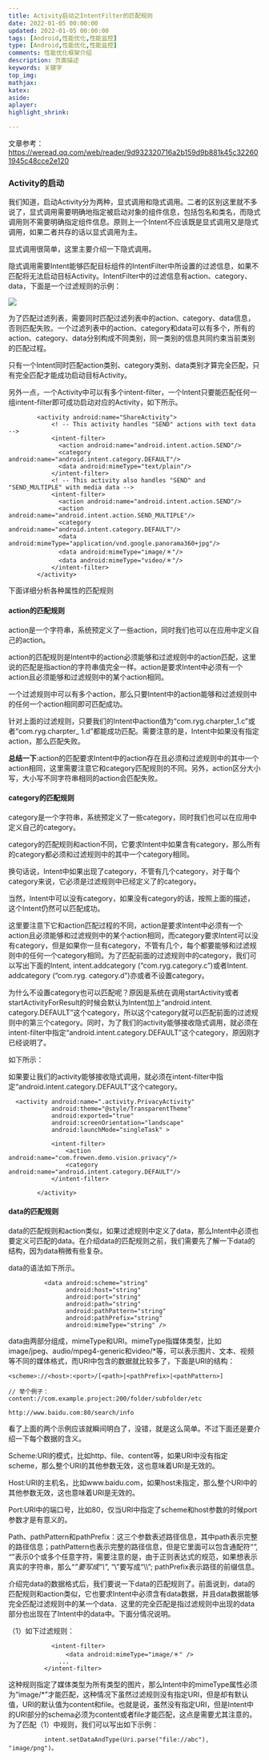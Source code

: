 ```yaml
---
title: Activity启动之IntentFilter的匹配规则
date: 2022-01-05 00:00:00
updated: 2022-01-05 00:00:00
tags: [Android,性能优化,性能监控]
type: [Android,性能优化,性能监控]
comments: 性能优化框架介绍
description: 页面描述
keywords: 关键字
top_img:
mathjax:
katex:
aside:
aplayer:
highlight_shrink:

---
```


文章参考：https://weread.qq.com/web/reader/9d932320716a2b159d9b881k45c322601945c48cce2e120

### Activity的启动

我们知道，启动Activity分为两种，显式调用和隐式调用。二者的区别这里就不多说了，显式调用需要明确地指定被启动对象的组件信息，包括包名和类名，而隐式调用则不需要明确指定组件信息。原则上一个Intent不应该既是显式调用又是隐式调用，如果二者共存的话以显式调用为主。

显式调用很简单，这里主要介绍一下隐式调用。

隐式调用需要Intent能够匹配目标组件的IntentFilter中所设置的过滤信息，如果不匹配将无法启动目标Activity。IntentFilter中的过滤信息有action、category、data，下面是一个过滤规则的示例：


![](https://gitee.com/frewen1225/ImageUploader/raw/master/img/20200920115302.png)


为了匹配过滤列表，需要同时匹配过滤列表中的action、category、data信息，否则匹配失败。一个过滤列表中的action、category和data可以有多个，所有的action、category、data分别构成不同类别，同一类别的信息共同约束当前类别的匹配过程。


只有一个Intent同时匹配action类别、category类别、data类别才算完全匹配，只有完全匹配才能成功启动目标Activity。

另外一点，一个Activity中可以有多个intent-filter，一个Intent只要能匹配任何一组intent-filter即可成功启动对应的Activity，如下所示。

```
        <activity android:name="ShareActivity">
            <! -- This activity handles "SEND" actions with text data -->
            <intent-filter>
              <action android:name="android.intent.action.SEND"/>
              <category android:name="android.intent.category.DEFAULT"/>
              <data android:mimeType="text/plain"/>
            </intent-filter>
            <! -- This activity also handles "SEND" and "SEND_MULTIPLE" with media data -->
            <intent-filter>
              <action android:name="android.intent.action.SEND"/>
              <action android:name="android.intent.action.SEND_MULTIPLE"/>
              <category android:name="android.intent.category.DEFAULT"/>
              <data android:mimeType="application/vnd.google.panorama360+jpg"/>
              <data android:mimeType="image/＊"/>
              <data android:mimeType="video/＊"/>
            </intent-filter>
        </activity>
```

下面详细分析各种属性的匹配规则

#### action的匹配规则

action是一个字符串，系统预定义了一些action，同时我们也可以在应用中定义自己的action。

action的匹配规则是Intent中的action必须能够和过滤规则中的action匹配，这里说的匹配是指action的字符串值完全一样。action是要求Intent中必须有一个action且必须能够和过滤规则中的某个action相同。

一个过滤规则中可以有多个action，那么只要Intent中的action能够和过滤规则中的任何一个action相同即可匹配成功。

针对上面的过滤规则，只要我们的Intent中action值为“com.ryg.charpter_1.c”或者“com.ryg.charpter_ 1.d”都能成功匹配。需要注意的是，Intent中如果没有指定action，那么匹配失败。

**总结一下**:action的匹配要求Intent中的action存在且必须和过滤规则中的其中一个action相同，这里需要注意它和category匹配规则的不同。另外，action区分大小写，大小写不同字符串相同的action会匹配失败。


#### category的匹配规则

category是一个字符串，系统预定义了一些category，同时我们也可以在应用中定义自己的category。

category的匹配规则和action不同，它要求Intent中如果含有category，那么所有的category都必须和过滤规则中的其中一个category相同。

换句话说，Intent中如果出现了category，不管有几个category，对于每个category来说，它必须是过滤规则中已经定义了的category。

当然，Intent中可以没有category，如果没有category的话，按照上面的描述，这个Intent仍然可以匹配成功。

这里要注意下它和action匹配过程的不同，action是要求Intent中必须有一个action且必须能够和过滤规则中的某个action相同，而category要求Intent可以没有category，但是如果你一旦有category，不管有几个，每个都要能够和过滤规则中的任何一个category相同。为了匹配前面的过滤规则中的category，我们可以写出下面的Intent, intent.addcategory (“com.ryg.category.c”)或者Intent. addcategory (“com.ryg. category.d”)亦或者不设置category。

为什么不设置category也可以匹配呢？原因是系统在调用startActivity或者startActivityForResult的时候会默认为Intent加上“android.intent. category.DEFAULT”这个category，所以这个category就可以匹配前面的过滤规则中的第三个category。同时，为了我们的activity能够接收隐式调用，就必须在intent-filter中指定“android.intent.category.DEFAULT”这个category，原因刚才已经说明了。


如下所示：

如果要让我们的activity能够接收隐式调用，就必须在intent-filter中指定“android.intent.category.DEFAULT”这个category。

```
  <activity android:name=".activity.PrivacyActivity"
            android:theme="@style/TransparentTheme"
            android:exported="true"
            android:screenOrientation="landscape"
            android:launchMode="singleTask" >

            <intent-filter>
                <action android:name="com.frewen.demo.vision.privacy"/>
                <category android:name="android.intent.category.DEFAULT"/>
            </intent-filter>

        </activity>
```


#### data的匹配规则

data的匹配规则和action类似，如果过滤规则中定义了data，那么Intent中必须也要定义可匹配的data。在介绍data的匹配规则之前，我们需要先了解一下data的结构，因为data稍微有些复杂。

data的语法如下所示。
```
          <data android:scheme="string"
                android:host="string"
                android:port="string"
                android:path="string"
                android:pathPattern="string"
                android:pathPrefix="string"
                android:mimeType="string" />
```

data由两部分组成，mimeType和URI。mimeType指媒体类型，比如image/jpeg、audio/mpeg4-generic和video/*等，可以表示图片、文本、视频等不同的媒体格式，而URI中包含的数据就比较多了，下面是URI的结构：
```
<scheme>://<host>:<port>/[<path>|<pathPrefix>|<pathPattern>]

// 举个例子：
content://com.example.project:200/folder/subfolder/etc

http://www.baidu.com:80/search/info

```

看了上面的两个示例应该就瞬间明白了，没错，就是这么简单。不过下面还是要介绍一下每个数据的含义。


Scheme:URI的模式，比如http、file、content等，如果URI中没有指定scheme，那么整个URI的其他参数无效，这也意味着URI是无效的。

Host:URI的主机名，比如www.baidu.com，如果host未指定，那么整个URI中的其他参数无效，这也意味着URI是无效的。

Port:URI中的端口号，比如80，仅当URI中指定了scheme和host参数的时候port参数才是有意义的。

Path、pathPattern和pathPrefix：这三个参数表述路径信息，其中path表示完整的路径信息；pathPattern也表示完整的路径信息，但是它里面可以包含通配符“*”, “*”表示0个或多个任意字符，需要注意的是，由于正则表达式的规范，如果想表示真实的字符串，那么“*”要写成“\\*”, “\”要写成“\\\\”; pathPrefix表示路径的前缀信息。

介绍完data的数据格式后，我们要说一下data的匹配规则了。前面说到，data的匹配规则和action类似，它也要求Intent中必须含有data数据，并且data数据能够完全匹配过滤规则中的某一个data．这里的完全匹配是指过滤规则中出现的data部分也出现在了Intent中的data中。下面分情况说明。


（1）如下过滤规则：
```
            <intent-filter>
                <data android:mimeType="image/＊" />
              ...
          </intent-filter>
```

这种规则指定了媒体类型为所有类型的图片，那么Intent中的mimeType属性必须为“image/*”才能匹配，这种情况下虽然过滤规则没有指定URI，但是却有默认值，URI的默认值为content和file。也就是说，虽然没有指定URI，但是Intent中的URI部分的schema必须为content或者file才能匹配，这点是需要尤其注意的。为了匹配（1）中规则，我们可以写出如下示例：

```
          intent.setDataAndType(Uri.parse("file://abc"), "image/png")。
```

